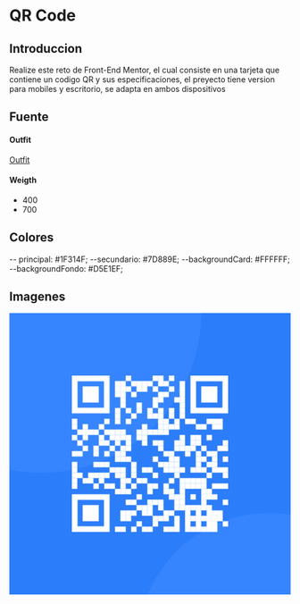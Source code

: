 
# QR Code

## Introduccion
Realize este reto de Front-End Mentor, el cual consiste en una tarjeta que contiene un codigo QR y sus especificaciones, el preyecto tiene version para mobiles y escritorio, se adapta en ambos dispositivos

## Fuente

#### Outfit
[Outfit](htthttps://fonts.google.com/share?selection.family=Outfit:wght@100..900p:// "Outfit")

#### Weigth
- 400
- 700

## Colores
-- principal: #1F314F;
--secundario: #7D889E;
--backgroundCard: #FFFFFF;
--backgroundFondo: #D5E1EF;

## Imagenes
![QrCode](assets/images/image-qr-code.png)
